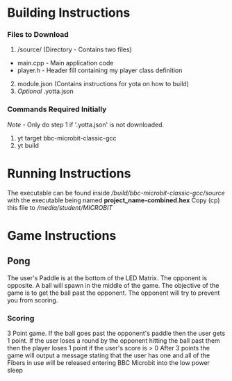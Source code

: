 # Building Instructions
### Files to Download
1. /source/ (Directory - Contains two files)
* main.cpp - Main application code
* player.h - Header fill containing my player class definition
2. module.json (Contains instructions for yota on how to build)
3. *Optional*  .yotta.json

### Commands Required Initially
*Note* - Only do step 1 if '.yotta.json' is not downloaded.
1. yt target bbc-microbit-classic-gcc
2. yt build

# Running Instructions
The executable can be found inside _/build/bbc-microbit-classic-gcc/source_
with the executable being named **project_name-combined.hex**
Copy (cp) this file to _/media/student/MICROBIT_

# Game Instructions
## Pong
The user's Paddle is at the bottom of the LED Matrix. The opponent is opposite.
A ball will spawn in the middle of the game. The objective of the game is to get the ball past the opponent.
The opponent will try to prevent you from scoring.
### Scoring
3 Point game. If the ball goes past the opponent's paddle then the user gets 1 point.
If the user loses a round by the opponent hitting the ball past them then the player loses 1 point if the user's score is > 0
After 3 points the game will output a message stating that the user has one and all of the Fibers in use will be released entering BBC Microbit into the low power sleep
